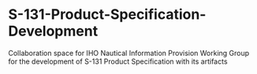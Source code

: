 # S-131-Product-Specification-Development
Collaboration space for IHO Nautical Information Provision Working Group for the development of S-131 Product Specification with its artifacts
